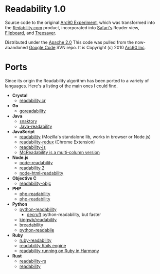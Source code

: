 # Readability 1.0


Source code to the original [Arc90 Experiment](http://lab.arc90.com/2009/03/02/readability/), which was transformed into the [Redability.com](http://www.readability.com) product, incorporated into [Safari's](https://www.apple.com/safari/) Reader view, [Flipboard](http://flipboard.com), and [Treesaver](http://treesaverjs.com/).


Distributed under the [Apache 2.0](http://www.apache.org/licenses/LICENSE-2.0) This code was pulled from the now-abandoned [Google Code](https://code.google.com/p/arc90labs-readability/) SVN repo. It is Copyright (c) 2010 [Arc90 Inc](http://arc90.com/).

# Ports
Since its origin the Readability algorithm has been ported to a variety of
languages. Here's a listing of the main ones I could find.

* **Crystal**
	* [readability.cr](https://github.com/joenas/readability.cr)
* **Go**
	* [goreadability](https://github.com/philipjkim/goreadability)
* **Java**
	* [snaktory](https://github.com/karussell/snacktory)
	* [Java-readability](https://github.com/basis-technology-corp/Java-readability)
* **JavaScript**
	* [readability](https://github.com/mozilla/readability) (Mozilla's standalone lib, works in browser or Node.js)
	* [readability-redux](https://github.com/MHordecki/readability-redux) (Chrome Extension)
	* [readability-js](https://github.com/Kerrick/readability-js)
	* [McReadability is a multi-column version](http://anoved.github.io/mcreadability/)
* **Node.js**
	* [node-readability](https://github.com/luin/node-readability)
	* [readability 2](https://github.com/mvasilkov/readability2) 
	* [node-html-readability](https://github.com/yangsibai/node-html-readability)
* **Objective C**
	* [readability-objc](https://github.com/JanX2/readability-objc)
* **PHP**
	* [php-readability](https://github.com/feelinglucky/php-readability) 
	* [php-readability](https://github.com/tkid/php-readability)  
* **Python**
	* [python-readability](https://github.com/gfxmonk/python-readability)
		* [decruft](https://github.com/dcramer/decruft) python-readability, but faster 
	* [kingwb/readability](https://github.com/kingwkb/readability)
	* [breadability](https://github.com/bookieio/breadability) 
	* [python-readabile](https://github.com/phensley/python-readable) 
* **Ruby**
	* [ruby-readability](https://github.com/cantino/ruby-readability)
	* [readability Rails engine](https://github.com/plukevdh/readability)
	* [readability running on Ruby in Harmony](https://github.com/sspinc/readability)
* **Rust**
	* [readability-rs](https://github.com/kumabook/readability)
	* [readability](https://github.com/kumabook/readability)
